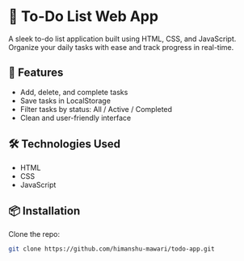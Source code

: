 # 📝 To-Do List Web App

A sleek to-do list application built using HTML, CSS, and JavaScript. Organize your daily tasks with ease and track progress in real-time.

## 🚀 Features
- Add, delete, and complete tasks
- Save tasks in LocalStorage
- Filter tasks by status: All / Active / Completed
- Clean and user-friendly interface

## 🛠️ Technologies Used
- HTML
- CSS
- JavaScript

## 📦 Installation

Clone the repo:

```bash
git clone https://github.com/himanshu-mawari/todo-app.git
